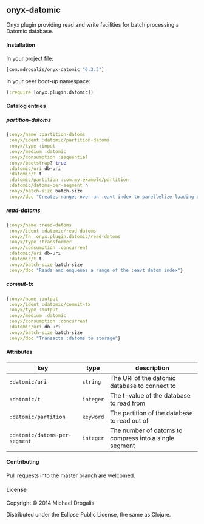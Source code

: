 ## onyx-datomic

Onyx plugin providing read and write facilities for batch processing a Datomic database.

#### Installation

In your project file:

```clojure
[com.mdrogalis/onyx-datomic "0.3.3"]
```

In your peer boot-up namespace:

```clojure
(:require [onyx.plugin.datomic])
```

#### Catalog entries

##### partition-datoms
```clojure
{:onyx/name :partition-datoms
 :onyx/ident :datomic/partition-datoms
 :onyx/type :input
 :onyx/medium :datomic
 :onyx/consumption :sequential
 :onyx/bootstrap? true
 :datomic/uri db-uri
 :datomic/t t
 :datomic/partition :com.my.example/partition
 :datomic/datoms-per-segment n
 :onyx/batch-size batch-size
 :onyx/doc "Creates ranges over an :eavt index to parellelize loading datoms"}
```

##### read-datoms

```clojure
{:onyx/name :read-datoms
 :onyx/ident :datomic/read-datoms
 :onyx/fn :onyx.plugin.datomic/read-datoms
 :onyx/type :transformer
 :onyx/consumption :concurrent
 :datomic/uri db-uri
 :datomic/t t
 :onyx/batch-size batch-size
 :onyx/doc "Reads and enqueues a range of the :eavt datom index"}
```

##### commit-tx

```clojure
{:onyx/name :output
 :onyx/ident :datomic/commit-tx
 :onyx/type :output
 :onyx/medium :datomic
 :onyx/consumption :concurrent
 :datomic/uri db-uri
 :onyx/batch-size batch-size
 :onyx/doc "Transacts :datoms to storage"}
```

#### Attributes

|key                           | type      | description
|------------------------------|-----------|------------
|`:datomic/uri`                | `string`  | The URI of the datomic database to connect to
|`:datomic/t`                  | `integer` | The t-value of the database to read from
|`:datomic/partition`          | `keyword` | The partition of the database to read out of
|`:datomic/datoms-per-segment` | `integer` | The number of datoms to compress into a single segment

#### Contributing

Pull requests into the master branch are welcomed.

#### License

Copyright © 2014 Michael Drogalis

Distributed under the Eclipse Public License, the same as Clojure.
